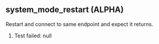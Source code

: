 
## system_mode_restart (ALPHA)

Restart and connect to same endpoint and expect it returns.

1. Test failed: null
